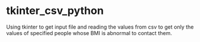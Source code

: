 # tkinter_csv_python
Using tkinter to get input file and reading the values from csv to get only the values of specified people whose BMI is abnormal to contact them.
